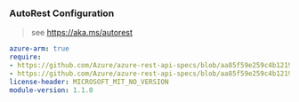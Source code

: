 ### AutoRest Configuration

> see https://aka.ms/autorest

``` yaml
azure-arm: true
require:
- https://github.com/Azure/azure-rest-api-specs/blob/aa85f59e259c4b12197b57b221067c40fa2fe3f1/specification/voiceservices/resource-manager/readme.md
- https://github.com/Azure/azure-rest-api-specs/blob/aa85f59e259c4b12197b57b221067c40fa2fe3f1/specification/voiceservices/resource-manager/readme.go.md
license-header: MICROSOFT_MIT_NO_VERSION
module-version: 1.1.0
```